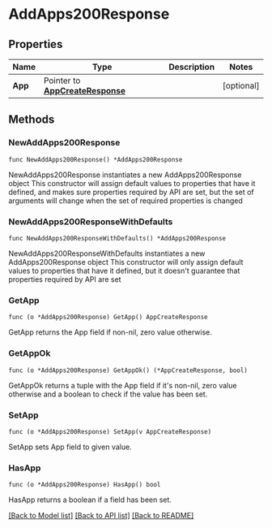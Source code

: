 # AddApps200Response

## Properties

Name | Type | Description | Notes
------------ | ------------- | ------------- | -------------
**App** | Pointer to [**AppCreateResponse**](AppCreateResponse.md) |  | [optional] 

## Methods

### NewAddApps200Response

`func NewAddApps200Response() *AddApps200Response`

NewAddApps200Response instantiates a new AddApps200Response object
This constructor will assign default values to properties that have it defined,
and makes sure properties required by API are set, but the set of arguments
will change when the set of required properties is changed

### NewAddApps200ResponseWithDefaults

`func NewAddApps200ResponseWithDefaults() *AddApps200Response`

NewAddApps200ResponseWithDefaults instantiates a new AddApps200Response object
This constructor will only assign default values to properties that have it defined,
but it doesn't guarantee that properties required by API are set

### GetApp

`func (o *AddApps200Response) GetApp() AppCreateResponse`

GetApp returns the App field if non-nil, zero value otherwise.

### GetAppOk

`func (o *AddApps200Response) GetAppOk() (*AppCreateResponse, bool)`

GetAppOk returns a tuple with the App field if it's non-nil, zero value otherwise
and a boolean to check if the value has been set.

### SetApp

`func (o *AddApps200Response) SetApp(v AppCreateResponse)`

SetApp sets App field to given value.

### HasApp

`func (o *AddApps200Response) HasApp() bool`

HasApp returns a boolean if a field has been set.


[[Back to Model list]](../README.md#documentation-for-models) [[Back to API list]](../README.md#documentation-for-api-endpoints) [[Back to README]](../README.md)


